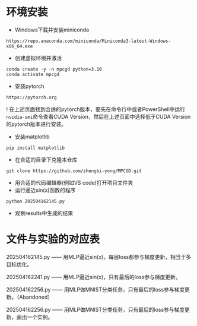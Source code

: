 # 环境安装

* Windows下载并安装miniconda
```
https://repo.anaconda.com/miniconda/Miniconda3-latest-Windows-x86_64.exe
```
* 创建虚拟环境并激活
```
conda create -y -n mpcgd python=3.10
conda activate mpcgd
```
* 安装pytorch
```
https://pytorch.org
```
! 在上述页面找到合适的pytorch版本，要先在命令行中或者PowerShell中运行`nvidia-smi`命令查看CUDA Version，然后在上述页面中选择低于CUDA Version的pytorch版本进行安装。
* 安装matplotlib
```
pip install matplotlib
```

* 在合适的目录下克隆本仓库
```
git clone https://github.com/zhengbi-yong/MPCGD.git
```
* 用合适的代码编辑器(例如VS code)打开项目文件夹
* 运行逼近sin(x)函数的程序
```
python 202504162145.py
```
* 观察results中生成的结果

# 文件与实验的对应表
202504162145.py —— 用MLP逼近sin(x)，每层loss都参与梯度更新，相当于多目标优化。

202504162241.py —— 用MLP逼近sin(x)，只有最后的loss参与梯度更新。

202504162256.py —— 用MLP做MNIST分类任务，只有最后的loss参与梯度更新。（Abandoned）

202504162256.py —— 用MLP做MNIST分类任务，只有最后的loss参与梯度更新，画出一个实例。